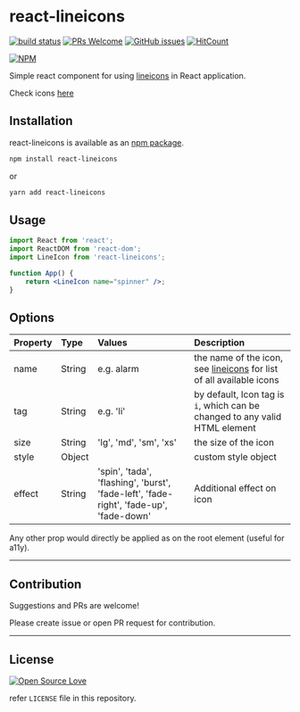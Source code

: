 # react-lineicons

[![build status](https://api.travis-ci.org/anubhavsrivastava/react-lineicons.svg?branch=master)](https://travis-ci.org/anubhavsrivastava/react-lineicons/)
[![PRs Welcome](https://img.shields.io/badge/PRs-welcome-brightgreen.svg?style=flat-square)](http://makeapullrequest.com)
[![GitHub issues](https://img.shields.io/github/issues/anubhavsrivastava/react-lineicons.svg?style=flat-square)](https://github.com/anubhavsrivastava/react-lineicons/issues)
[![HitCount](http://hits.dwyl.io/anubhavsrivastava/react-lineicons.svg)](http://hits.dwyl.io/anubhavsrivastava/react-lineicons)

[![NPM](https://nodei.co/npm/react-lineicons.png?downloads=true&stars=true)](https://www.npmjs.com/package/react-lineicons)

Simple react component for using [lineicons](https://lineicons.com) in React application.

Check icons [here](icons.png)

## Installation

react-lineicons is available as an [npm package](https://www.npmjs.com/package/react-lineicons).

```sh
npm install react-lineicons
```

or

```sh
yarn add react-lineicons
```

## Usage

```jsx
import React from 'react';
import ReactDOM from 'react-dom';
import LineIcon from 'react-lineicons';

function App() {
	return <LineIcon name="spinner" />;
}
```

## Options

| Property | Type   | Values                                                                                 | Description                                                                                         |
| :------- | :----- | :------------------------------------------------------------------------------------- | :-------------------------------------------------------------------------------------------------- |
| name     | String | e.g. alarm                                                                             | the name of the icon, see [lineicons](https://lineicons.com/icons/) for list of all available icons |
| tag      | String | e.g. 'li'                                                                              | by default, Icon tag is `i`, which can be changed to any valid HTML element                         |
| size     | String | 'lg', 'md', 'sm', 'xs'                                                                 | the size of the icon                                                                                |
| style    | Object |                                                                                        | custom style object                                                                                 |
| effect   | String | 'spin', 'tada', 'flashing', 'burst', 'fade-left', 'fade-right', 'fade-up', 'fade-down' | Additional effect on icon                                                                           |

Any other prop would directly be applied as on the root element (useful for a11y).

---

## Contribution

Suggestions and PRs are welcome!

Please create issue or open PR request for contribution.

---

## License

[![Open Source Love](https://badges.frapsoft.com/os/mit/mit.svg?v=102)](LICENSE)

refer `LICENSE` file in this repository.
